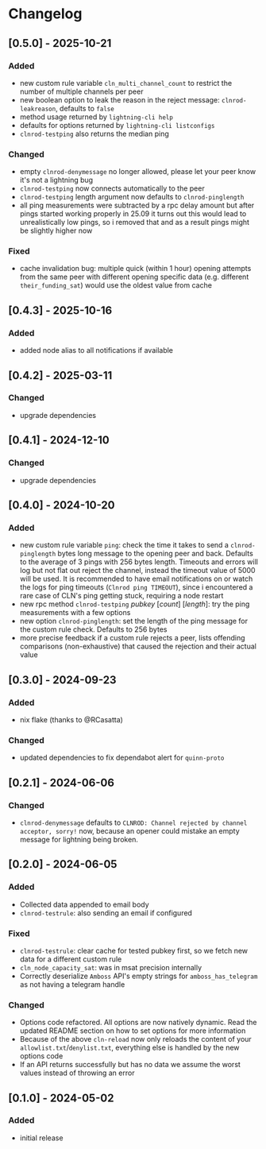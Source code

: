 # Changelog

## [0.5.0] - 2025-10-21

### Added
- new custom rule variable ``cln_multi_channel_count`` to restrict the number of multiple channels per peer
- new boolean option to leak the reason in the reject message: ``clnrod-leakreason``, defaults to `false`
- method usage returned by ``lightning-cli help``
- defaults for options returned by ``lightning-cli listconfigs``
- ``clnrod-testping`` also returns the median ping

### Changed
- empty ``clnrod-denymessage`` no longer allowed, please let your peer know it's not a lightning bug
- ``clnrod-testping`` now connects automatically to the peer
- ``clnrod-testping`` length argument now defaults to ``clnrod-pinglength``
- all ping measurements were subtracted by a rpc delay amount but after pings started working properly in 25.09 it turns out this would lead to unrealistically low pings, so i removed that and as a result pings might be slightly higher now

### Fixed
- cache invalidation bug: multiple quick (within 1 hour) opening attempts from the same peer with different opening specific data (e.g. different ``their_funding_sat``) would use the oldest value from cache

## [0.4.3] - 2025-10-16

### Added
- added node alias to all notifications if available

## [0.4.2] - 2025-03-11

### Changed

- upgrade dependencies

## [0.4.1] - 2024-12-10

### Changed

- upgrade dependencies

## [0.4.0] - 2024-10-20

### Added
- new custom rule variable ``ping``: check the time it takes to send a ``clnrod-pinglength`` bytes long message to the opening peer and back. Defaults to the average of 3 pings with 256 bytes length. Timeouts and errors will log but not flat out reject the channel, instead the timeout value of 5000 will be used. It is recommended to have email notifications on or watch the logs for ping timeouts (``Clnrod ping TIMEOUT``), since i encountered a rare case of CLN's ping getting stuck, requiring a node restart
- new rpc method ``clnrod-testping`` *pubkey* [*count*] [*length*]: try the ping measurements with a few options
- new option ``clnrod-pinglength``: set the length of the ping message for the custom rule check. Defaults to 256 bytes
- more precise feedback if a custom rule rejects a peer, lists offending comparisons (non-exhaustive) that caused the rejection and their actual value

## [0.3.0] - 2024-09-23

### Added

- nix flake (thanks to @RCasatta)

### Changed
- updated dependencies to fix dependabot alert for ``quinn-proto``

## [0.2.1] - 2024-06-06

### Changed

- `clnrod-denymessage` defaults to `CLNROD: Channel rejected by channel acceptor, sorry!` now, because an opener could mistake an empty message for lightning being broken.

## [0.2.0] - 2024-06-05

### Added

- Collected data appended to email body
- `clnrod-testrule`: also sending an email if configured

### Fixed

- `clnrod-testrule`: clear cache for tested pubkey first, so we fetch new data for a different custom rule
- `cln_node_capacity_sat`: was in msat precision internally
- Correctly deserialize `Amboss` API's empty strings for `amboss_has_telegram` as not having a telegram handle

### Changed

- Options code refactored. All options are now natively dynamic. Read the updated README section on how to set options for more information
- Because of the above ``cln-reload`` now only reloads the content of your ``allowlist.txt``/``denylist.txt``, everything else is handled by the new options code
- If an API returns successfully but has no data we assume the worst values instead of throwing an error

## [0.1.0] - 2024-05-02

### Added

- initial release
